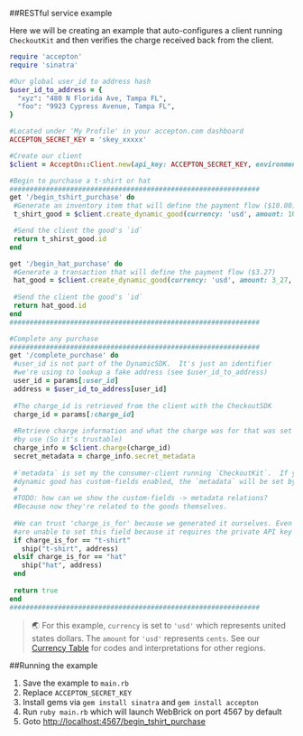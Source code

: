 ##RESTful service example

Here we will be creating an example that auto-configures a client running `CheckoutKit` and then verifies the charge received back from the client.

```ruby
require 'accepton'
require 'sinatra'

#Our global user_id to address hash
$user_id_to_address = {
  "xyz": "480 N Florida Ave, Tampa FL",
  "foo": "9923 Cypress Avenue, Tampa FL",
}

#Located under 'My Profile' in your accepton.com dashboard
ACCEPTON_SECRET_KEY = 'skey_xxxxx'

#Create our client
$client = AcceptOn::Client.new(api_key: ACCEPTON_SECRET_KEY, environment: :staging)

#Begin to purchase a t-shirt or hat
##############################################################
get '/begin_tshirt_purchase' do   
 #Generate an inventory item that will define the payment flow ($10.00)
 t_shirt_good = $client.create_dynamic_good(currency: 'usd', amount: 10_00, description: "T-shirt", secret_metadata: {'for': 't-shirt'})

 #Send the client the good's `id`
 return t_shirst_good.id
end

get '/begin_hat_purchase' do   
 #Generate a transaction that will define the payment flow ($3.27)
 hat_good = $client.create_dynamic_good(currency: 'usd', amount: 3_27, description: "hat", secret_metadata: {'for': 'hat'})
 
 #Send the client the good's `id`
 return hat_good.id
end
##############################################################

#Complete any purchase
##############################################################
get '/complete_purchase' do
 #user_id is not part of the DynamicSDK.  It's just an identifier
 #we're using to lookup a fake address (see $user_id_to_address)
 user_id = params[:user_id]
 address = $user_id_to_address[user_id]
 
 #The charge_id is retrieved from the client with the CheckoutSDK
 charge_id = params[:charge_id]
 
 #Retrieve charge information and what the charge was for that was set 
 #by use (So it's trustable)
 charge_info = $client.charge(charge_id)
 secret_metadata = charge_info.secret_metadata
 
 #`metadata` is set my the consumer-client running `CheckoutKit`.  If your
 #dynamic good has custom-fields enabled, the `metadata` will be set by
 #
 #TODO: how can we show the custom-fields -> metadata relations?
 #Because now they're related to the goods themselves.
 
 #We can trust 'charge_is_for' because we generated it ourselves. Even clients
 #are unable to set this field because it requires the private API key
 if charge_is_for == "t-shirt"
   ship("t-shirt", address)
 elsif charge_is_for == "hat"
   ship("hat", address)
 end
 
 return true
end
##############################################################
```

> 🌏 For this example, `currency` is set to `'usd'` which represents united states dollars.  The `amount` for `'usd'` represents `cents`. See our [Currency Table]() for codes and interpretations for other regions.

##Running the example
  1. Save the example to `main.rb`
  2. Replace `ACCEPTON_SECRET_KEY`
  3. Install gems via `gem install sinatra` and `gem install accepton`
  3. Run `ruby main.rb` which will launch WebBrick on port 4567 by default
  4. Goto [http://localhost:4567/begin\_tshirt_purchase](http://localhost:4567/begin_tshirt_purchase)
